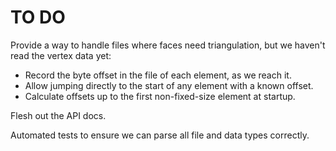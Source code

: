 TO DO
=====

Provide a way to handle files where faces need triangulation, but we haven't
read the vertex data yet:
* Record the byte offset in the file of each element, as we reach it.
* Allow jumping directly to the start of any element with a known offset.
* Calculate offsets up to the first non-fixed-size element at startup.

Flesh out the API docs.

Automated tests to ensure we can parse all file and data types correctly.